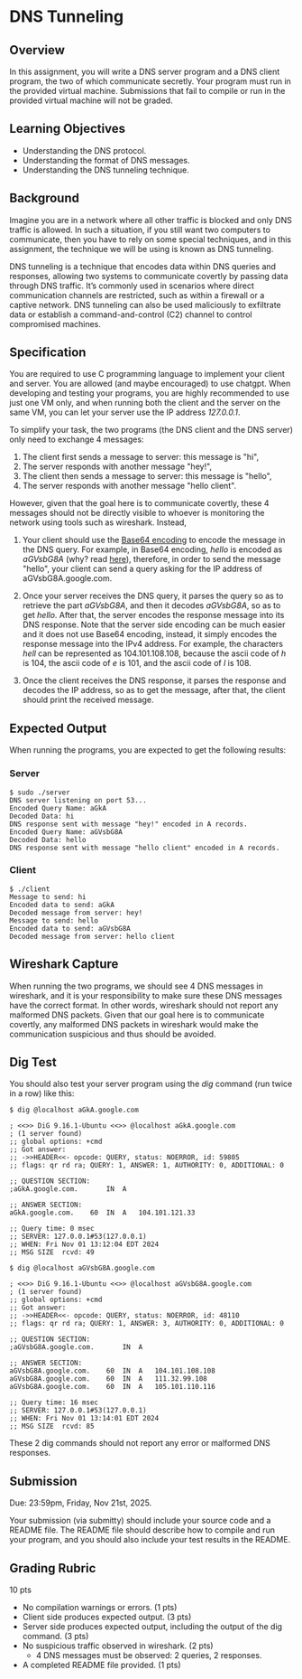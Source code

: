 # DNS Tunneling

## Overview

In this assignment, you will write a DNS server program and a DNS client program, the two of which communicate secretly. Your program must run in the provided virtual machine. Submissions that fail to compile or run in the provided virtual machine will not be graded.

## Learning Objectives

- Understanding the DNS protocol.
- Understanding the format of DNS messages.
- Understanding the DNS tunneling technique.

## Background

Imagine you are in a network where all other traffic is blocked and only DNS traffic is allowed. In such a situation, if you still want two computers to communicate, then you have to rely on some special techniques, and in this assignment, the technique we will be using is known as DNS tunneling.

DNS tunneling is a technique that encodes data within DNS queries and responses, allowing two systems to communicate covertly by passing data through DNS traffic. It’s commonly used in scenarios where direct communication channels are restricted, such as within a firewall or a captive network. DNS tunneling can also be used maliciously to exfiltrate data or establish a command-and-control (C2) channel to control compromised machines.

## Specification

You are required to use C programming language to implement your client and server. You are allowed (and maybe encouraged) to use chatgpt. When developing and testing your programs, you are highly recommended to use just one VM only, and when running both the client and the server on the same VM, you can let your server use the IP address *127.0.0.1*.

To simplify your task, the two programs (the DNS client and the DNS server) only need to exchange 4 messages: 

1. The client first sends a message to server: this message is "hi", 
2. The server responds with another message "hey!",
3. The client then sends a message to server: this message is "hello", 
4. The server responds with another message "hello client".

However, given that the goal here is to communicate covertly, these 4 messages should not be directly visible to whoever is monitoring the network using tools such as wireshark. Instead, 

1. Your client should use the [Base64 encoding](base64.md) to encode the message in the DNS query. For example, in Base64 encoding, *hello* is encoded as *aGVsbG8A* (why? read [here](hello.md)), therefore, in order to send the message "hello", your client can send a query asking for the IP address of aGVsbG8A.google.com.

2. Once your server receives the DNS query, it parses the query so as to retrieve the part *aGVsbG8A*, and then it decodes *aGVsbG8A*, so as to get *hello*. After that, the server encodes the response message into its DNS response. Note that the server side encoding can be much easier and it does not use Base64 encoding, instead, it simply encodes the response message into the IPv4 address. For example, the characters *hell* can be represented as 104.101.108.108, because the ascii code of *h* is 104, the ascii code of *e* is 101, and the ascii code of *l* is 108.

3. Once the client receives the DNS response, it parses the response and decodes the IP address, so as to get the message, after that, the client should print the received message.

## Expected Output

When running the programs, you are expected to get the following results:

### Server

```console
$ sudo ./server
DNS server listening on port 53...
Encoded Query Name: aGkA
Decoded Data: hi
DNS response sent with message "hey!" encoded in A records.
Encoded Query Name: aGVsbG8A
Decoded Data: hello
DNS response sent with message "hello client" encoded in A records.
```

### Client

```console
$ ./client
Message to send: hi
Encoded data to send: aGkA
Decoded message from server: hey!
Message to send: hello
Encoded data to send: aGVsbG8A
Decoded message from server: hello client
```

## Wireshark Capture

When running the two programs, we should see 4 DNS messages in wireshark, and it is your responsibility to make sure these DNS messages have the correct format. In other words, wireshark should not report any malformed DNS packets. Given that our goal here is to communicate covertly, any malformed DNS packets in wireshark would make the communication suspicious and thus should be avoided.

## Dig Test

You should also test your server program using the *dig* command (run twice in a row) like this:

```console
$ dig @localhost aGkA.google.com

; <<>> DiG 9.16.1-Ubuntu <<>> @localhost aGkA.google.com
; (1 server found)
;; global options: +cmd
;; Got answer:
;; ->>HEADER<<- opcode: QUERY, status: NOERROR, id: 59805
;; flags: qr rd ra; QUERY: 1, ANSWER: 1, AUTHORITY: 0, ADDITIONAL: 0

;; QUESTION SECTION:
;aGkA.google.com.		IN	A

;; ANSWER SECTION:
aGkA.google.com.	60	IN	A	104.101.121.33

;; Query time: 0 msec
;; SERVER: 127.0.0.1#53(127.0.0.1)
;; WHEN: Fri Nov 01 13:12:04 EDT 2024
;; MSG SIZE  rcvd: 49

$ dig @localhost aGVsbG8A.google.com

; <<>> DiG 9.16.1-Ubuntu <<>> @localhost aGVsbG8A.google.com
; (1 server found)
;; global options: +cmd
;; Got answer:
;; ->>HEADER<<- opcode: QUERY, status: NOERROR, id: 48110
;; flags: qr rd ra; QUERY: 1, ANSWER: 3, AUTHORITY: 0, ADDITIONAL: 0

;; QUESTION SECTION:
;aGVsbG8A.google.com.		IN	A

;; ANSWER SECTION:
aGVsbG8A.google.com.	60	IN	A	104.101.108.108
aGVsbG8A.google.com.	60	IN	A	111.32.99.108
aGVsbG8A.google.com.	60	IN	A	105.101.110.116

;; Query time: 16 msec
;; SERVER: 127.0.0.1#53(127.0.0.1)
;; WHEN: Fri Nov 01 13:14:01 EDT 2024
;; MSG SIZE  rcvd: 85
```

These 2 dig commands should not report any error or malformed DNS responses.

## Submission

Due: 23:59pm, Friday, Nov 21st, 2025.

Your submission (via submitty) should include your source code and a README file. The README file should describe how to compile and run your program, and you should also include your test results in the README.

## Grading Rubric

10 pts

 - No compilation warnings or errors. (1 pts)
 - Client side produces expected output. (3 pts)
 - Server side produces expected output, including the output of the dig command. (3 pts)
 - No suspicious traffic observed in wireshark. (2 pts)
   - 4 DNS messages must be observed: 2 queries, 2 responses.
 - A completed README file provided. (1 pts)

